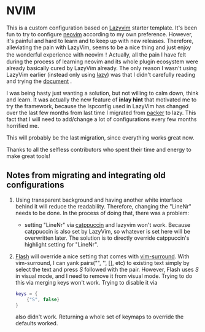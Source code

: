 # NVIM

This is a custom configuration based on
[Lazyvim](https://github.com/LazyVim/LazyVim) starter template. It's been fun to
try to configure [neovim](https://github.com/neovim/neovim) according to my own
preference. However, it's painful and hard to learn and to keep up with new
releases. Therefore, alleviating the pain with LazyVim, seems to be a nice thing
and just enjoy the wonderful experience with neovim！Actually, all the pain I
have felt during the process of learning neovim and its whole plugin ecosystem
were already basically cured by LazyVim already. The only reason I wasn't using
LazyVim earlier (instead only using [lazy](https://github.com/folke/lazy.nvim))
was that I didn't carefully reading and trying the
[document](https://lazyvim.org) .

I was being hasty just wanting a solution, but not willing to calm down, think
and learn. It was actually the new feature of **inlay hint** that motivated me
to try the framework, because the lspconfig used in LazyVim has changed over the
last few months from last time I migrated from
[packer](https://github.com/wbthomason/packer.nvim) to lazy. This fact that I
will need to add/change a lot of configurations every few months horrified me.

This will probably be the last migration, since everything works great now.

Thanks to all the selfless contributors who spent their time and energy to make
great tools!

## Notes from migrating and integrating old configurations

1. Using transparent background and having another white interface behind it
   will reduce the readability. Therefore, changing the "LineNr" needs to be
   done. In the process of doing that, there was a problem:

   - setting "LineNr" via [catppuccin](https://github.com/catppuccin/nvim) and
     lazyvim won't work. Because catppuccin is also set by LazyVim, so whatever
     is set here will be overwritten later. The solution is to directly override
     catppuccin's highlight setting for "LineNr".

2. [Flash](https://github.com/folke/flash.nvim) will override a nice setting
   that comes with [vim-surround](https://github.com/tpope/vim-surround). With
   vim-surround, I can yank pairs("", '', [], etc) to existing text simply by
   select the text and press _S_ followed with the pair. However, Flash uses _S_
   in visual mode, and I need to remove it from visual mode. Trying to do this
   via merging keys won't work. Trying to disable it via

   ```lua
   keys = {
       {"S", false}
   }
   ```

   also didn't work. Returning a whole set of keymaps to override the defaults
   worked.
